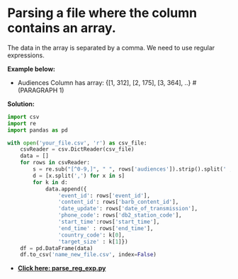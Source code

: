 # Parsing a file where the column contains an array. 

The data in the array is separated by a comma. We need to use regular expressions.

**Example below:**

- Audiences Column has array: {[1, 312], [2, 175], [3, 364], ..} # (PARAGRAPH 1)

**Solution:**

```python
import csv
import re
import pandas as pd

with open('your_file.csv', 'r') as csv_file:
    csvReader = csv.DictReader(csv_file)
    data = []
    for rows in csvReader:
        s = re.sub("[^0-9,]", " ", rows['audiences']).strip().split(' , ')
        d = [x.split(',') for x in s]
        for k in d:
            data.append({
                'event_id': rows['event_id'],
                'content_id': rows['barb_content_id'],
                'date_update': rows['date_of_transmission'],
                'phone_code': rows['db2_station_code'],
                'start_time':rows['start_time'],
                'end_time' : rows['end_time'],
                'country_code': k[0],
                'target_size' : k[1]})
    df = pd.DataFrame(data)
    df.to_csv('name_new_file.csv', index=False)
```   
- **[Click here: parse_reg_exp.py](https://github.com/prosimpleee/data_engineering_/blob/main/python_scripts/parse_reg_exp.py)**

